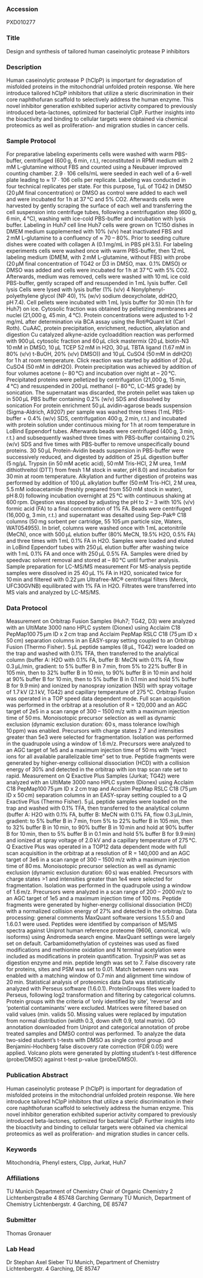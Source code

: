 ### Accession
PXD010277

### Title
Design and synthesis of tailored human caseinolytic protease P inhibitors

### Description
Human caseinolytic protease P (hClpP) is important for degradation of misfolded proteins in the mitochondrial unfolded protein response. We here introduce tailored hClpP inhibitors that utilize a steric discrimination in their core naphthofuran scaffold to selectively address the human enzyme. This novel inhibitor generation exhibited superior activity compared to previously introduced beta-lactones, optimized for bacterial ClpP. Further insights into the bioactivity and binding to cellular targets were obtained via chemical proteomics as well as proliferation- and migration studies in cancer cells.

### Sample Protocol
For preparative labeling experiments cells were washed with warm PBS-buffer, centrifuged (600 g, 6 min, r.t.), reconstituted in RPMI medium with 2 mM L-glutamine without FBS and counted using a Neubauer improved counting chamber. 2.9 ∙ 106 cells/mL were seeded in each well of a 6-well plate leading to ≈ 17 ∙ 106 cells per replicate. Labeling was conducted in four technical replicates per state. For this purpose, 1 µL of TG42 in DMSO (20 µM final concentration) or DMSO as control were added to each well and were incubated for 1 h at 37 °C and 5% CO2. Afterwards cells were harvested by gently scraping the surface of each well and transferring the cell suspension into centrifuge tubes, following a centrifugation step (600 g, 6 min, 4 °C), washing with ice-cold PBS-buffer and incubation with lysis buffer. Labeling in Huh7 cell line Huh7 cells were grown on TC150 dishes in DMEM medium supplemented with 10% (v/v) heat inactivated FBS and 2 mM L-glutamine to a confluency of ≈ 70 – 80%. Prior to seeding culture dishes were coated with collagen A (0.1 mg/mL in PBS pH 3.5). For labeling experiments cells were washed once with warm PBS-buffer, then 12 mL labeling medium (DMEM, with 2 mM L-glutamine, without FBS) with probe (20 µM final concentration of TG42 or D3 in DMSO, max. 0.1% DMSO) or DMSO was added and cells were incubated for 1 h at 37 °C with 5% CO2. Afterwards, medium was removed, cells were washed with 10 mL ice cold PBS-buffer, gently scraped off and resuspended in 1 mL lysis buffer. Cell lysis Cells were lysed with lysis buffer (1% (v/v) 4 Nonylphenyl-polyethylene glycol (NP 40), 1% (w/v) sodium deoxycholate, ddH2O, pH 7.4). Cell pellets were incubated with 1 mL lysis buffer for 30 min (1 h for Huh7) on ice. Cytosolic fraction was obtained by pelletizing membranes and nuclei (21,000 g, 45 min, 4 °C). Protein concentrations were adjusted to 1-2 mg/mL after determination via BCA assay using the Roti®Quant kit (Carl Roth). CuAAC, protein precipitation, enrichment, reduction, alkylation and digestion Cu catalyzed alkyne-azide cycloaddition reaction was performed with 900 µL cytosolic fraction and 60 µL click mastermix (20 µL biotin-N3 10 mM in DMSO, 10 µL TCEP 52 mM in H2O, 30 µL TBTA ligand (1.67 mM in 80% (v/v) t-BuOH, 20% (v/v) DMSO)) and 10 µL CuSO4 (50 mM in ddH2O) for 1 h at room temperature. Click reaction was started by addition of 20 µL CuSO4 (50 mM in ddH2O). Protein precipitation was achieved by addition of four volumes acetone (– 80 °C) and incubation over night at – 20 °C. Precipitated proteins were pelletized by centrifugation (21,000 g, 15 min, 4 °C) and resuspended in 200 µL methanol (– 80 °C, LC-MS grade) by sonication. The supernatant was discarded, the protein pellet was taken up in 500 µL PBS buffer containing 0.2% (w/v) SDS and dissolved by sonication For protein enrichment 50 µL avidin-agarose beads suspension (Sigma-Aldrich, A9207) per sample was washed three times (1 mL PBS-buffer + 0.4% (w/v) SDS, centrifugation 400 g, 2 min, r.t.) and incubated with protein solution under continuous mixing for 1 h at room temperature in LoBind Eppendorf tubes. Afterwards beads were centrifuged (400 g, 3 min, r.t.) and subsequently washed three times with PBS-buffer containing 0.2% (w/v) SDS and five times with PBS-buffer to remove unspecifically bound proteins. 30   50 µL Protein-Avidin beads suspension in PBS-buffer were successively reduced, and digested by addition of 25 µL digestion buffer (5 ng/µL Trypsin (in 50 mM acetic acid), 50 mM Tris-HCl, 2 M urea, 1 mM dithiothreitol (DTT) from fresh 1 M stock in water, pH 8.0) and incubation for 30 min at room temperature. Alkylation and further digestion of proteins was performed by addition of 100 µL alkylation buffer (50 mM Tris-HCl, 2 M urea, 5.5 mM iodoacetamide (freshly prepared from 550 mM stock in water), pH 8.0) following incubation overnight at 25 °C with continuous shaking at 600 rpm. Digestion was stopped by adjusting the pH to 2 – 3 with 10% (v/v) formic acid (FA) to a final concentration of 1% FA. Beads were centrifuged (16,000 g, 3 min, r.t.) and supernatant was desalted using Sep-Pak® C18 columns (50 mg sorbent per cartridge, 55   105 µm particle size, Waters, WAT054955). In brief, columns were washed once with 1 mL acetonitrile (MeCN), once with 500 µL elution buffer (80% MeCN, 19.5% H2O, 0.5% FA) and three times with 1 mL 0.1% FA in H2O. Samples were loaded and eluted in LoBind Eppendorf tubes with 250 µL elution buffer after washing twice with 1 mL 0.1% FA and once with 250 µL 0.5% FA. Samples were dried by speedvac solvent removal and stored at – 80 °C until further analysis. Sample preparation for LC-MS/MS measurement For MS-analysis peptide samples were dissolved in 25   40 µL 1% FA in H2O, sonicated twice for 10 min and filtered with 0.22 µm Ultrafree-MC® centrifugal filters (Merck, UFC30GVNB) equilibrated with 1% FA in H2O. Filtrates were transferred into MS vials and analyzed by LC-MS/MS.

### Data Protocol
Measurement on Orbitrap Fusion Samples (Huh7; TG42, D3) were analyzed with an UltiMate 3000 nano HPLC system (Dionex) using Acclaim C18 PepMap100 75 µm ID x 2 cm trap and Acclaim PepMap RSLC C18 (75 µm ID x 50 cm) separation columns in an EASY-spray setting coupled to an Orbitrap Fusion (Thermo Fisher). 5 µL peptide samples (8 µL, TG42) were loaded on the trap and washed with 0.1% TFA, then transferred to the analytical column (buffer A: H2O with 0.1% FA, buffer B: MeCN with 0.1% FA, flow 0.3 µL/min, gradient: to 5% buffer B in 7 min, from 5% to 22% buffer B in 105 min, then to 32% buffer B in 10 min, to 90% buffer B in 10 min and hold at 90% buffer B for 10 min, then to 5% buffer B in 0.1 min and hold 5% buffer B for 9.9 min) and ionized by nanospray ionization (NSI) with spray voltage of 1.7 kV (2.1 kV, TG42) and capillary temperature of 275 °C. Orbitrap Fusion was operated in a TOP speed data dependent mode. Full scan acquisition was performed in the orbitrap at a resolution of R = 120,000 and an AGC target of 2e5 in a scan range of 300 – 1500 m/z with a maximum injection time of 50 ms. Monoisotopic precursor selection as well as dynamic exclusion (dynamic exclusion duration: 60 s, mass tolerance low/high 10 ppm) was enabled. Precursors with charge states 2   7 and intensities greater than 5e3 were selected for fragmentation. Isolation was performed in the quadrupole using a window of 1.6 m/z. Precursors were analyzed to an AGC target of 1e5 and a maximum injection time of 50 ms with “inject ions for all available parallelizable time” set to true. Peptide fragments were generated by higher-energy collisional dissociation (HCD) with a collision energy of 30% and detected in the orbitrap with ion trap scan rate set to rapid. Measurement on Q Exactive Plus Samples (Jurkat; TG42) were analyzed with an UltiMate 3000 nano HPLC system (Dionex) using Acclaim C18 PepMap100 75 µm ID x 2 cm trap and Acclaim PepMap RSLC C18 (75 µm ID x 50 cm) separation columns in an EASY-spray setting coupled to a Q Exactive Plus (Thermo Fisher). 5 µL peptide samples were loaded on the trap and washed with 0.1% TFA, then transferred to the analytical column (buffer A: H2O with 0.1% FA, buffer B: MeCN with 0.1% FA, flow 0.3 µL/min, gradient: to 5% buffer B in 7 min, from 5% to 22% buffer B in 105 min, then to 32% buffer B in 10 min, to 90% buffer B in 10 min and hold at 90% buffer B for 10 min, then to 5% buffer B in 0.1 min and hold 5% buffer B for 9.9 min) and ionized at spray voltage of 2.0 kV and a capillary temperature of 275 °C. Q Exactive Plus was operated in a TOP12 data dependent mode with full scan acquisition in the orbitrap at a resolution of R = 140,000 and an AGC target of 3e6 in a scan range of 300 – 1500 m/z with a maximum injection time of 80 ms. Monoisotopic precursor selection as well as dynamic exclusion (dynamic exclusion duration: 60 s) was enabled. Precursors with charge states >1 and intensities greater than 1e4 were selected for fragmentation. Isolation was performed in the quadrupole using a window of 1.6 m/z. Precursors were analyzed in a scan range of 200 – 2000 m/z to an AGC target of 1e5 and a maximum injection time of 100 ms. Peptide fragments were generated by higher-energy collisional dissociation (HCD) with a normalized collision energy of 27% and detected in the orbitrap. Data processing: general comments MaxQuant software versions 1.5.5.0 and 1.6.0.1 were used. Peptides were identified by comparison of MS/MS spectra against Uniprot human reference proteome (9606, canonical, w/o isoforms) using Andromeda search engine. MaxQuant settings were largely set on default. Carbamidomethylation of cysteines was used as fixed modifications and methionine oxidation and N terminal acetylation were included as modifications in protein quantification. Trypsin/P was set as digestion enzyme and min. peptide length was set to 7. False discovery rate for proteins, sites and PSM was set to 0.01. Match between runs was enabled with a matching window of 0.7 min and alignment time window of 20 min.  Statistical analysis of proteomics data Data was statistically analyzed with Perseus software (1.6.0.1). ProteinGroups files were loaded to Perseus, following log2 transformation and filtering by categorical columns. Protein groups with the criteria of ‘only identified by site’, ‘reverse’ and ‘potential contaminants’ were excluded. Matrices were filtered based on valid values (min. valids 50. Missing values were replaced by imputation from normal distribution (width 0.3, down shift 0.9, total matrix). GO annotation downloaded from Uniprot and categorical annotation of probe treated samples and DMSO control was performed. To analyze the data two-sided student’s t-tests with DMSO as single control group and Benjamini-Hochberg false discovery rate correction (FDR 0.05) were applied. Volcano plots were generated by plotting student’s t-test difference (probe/DMSO) against t-test p-value (probe/DMSO).

### Publication Abstract
Human caseinolytic protease P (hClpP) is important for degradation of misfolded proteins in the mitochondrial unfolded protein response. We here introduce tailored hClpP inhibitors that utilize a steric discrimination in their core naphthofuran scaffold to selectively address the human enzyme. This novel inhibitor generation exhibited superior activity compared to previously introduced beta-lactones, optimized for bacterial ClpP. Further insights into the bioactivity and binding to cellular targets were obtained via chemical proteomics as well as proliferation- and migration studies in cancer cells.

### Keywords
Mitochondria, Phenyl esters, Clpp, Jurkat, Huh7

### Affiliations
TU Munich
Department of Chemistry
Chair of Organic Chemistry 2
Lichtenbergstraße 4
85748 Garching
Germany
TU Munich, Department of Chemistry Lichtenbergstr. 4 Garching, DE 85747

### Submitter
Thomas Gronauer

### Lab Head
Dr Stephan Axel Sieber
TU Munich, Department of Chemistry Lichtenbergstr. 4 Garching, DE 85747


